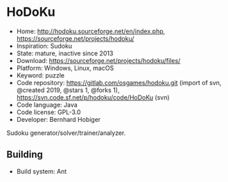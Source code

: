 # HoDoKu

- Home: http://hodoku.sourceforge.net/en/index.php, https://sourceforge.net/projects/hodoku/
- Inspiration: Sudoku
- State: mature, inactive since 2013
- Download: https://sourceforge.net/projects/hodoku/files/
- Platform: Windows, Linux, macOS
- Keyword: puzzle
- Code repository: https://gitlab.com/osgames/hodoku.git (import of svn, @created 2019, @stars 1, @forks 1), https://svn.code.sf.net/p/hodoku/code/HoDoKu (svn)
- Code language: Java
- Code license: GPL-3.0
- Developer: Bernhard Hobiger

Sudoku generator/solver/trainer/analyzer.

## Building

- Build system: Ant
